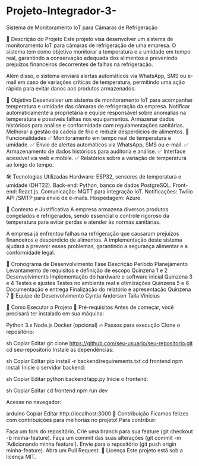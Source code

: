 # Projeto-Integrador-3-
Sistema de Monitoramento IoT para Câmaras de Refrigeração

📌 Descrição do Projeto
Este projeto visa desenvolver um sistema de monitoramento IoT para câmaras de refrigeração de uma empresa. 
O sistema tem como objetivo monitorar a temperatura e a umidade em tempo real, garantindo a conservação adequada dos alimentos e prevenindo prejuízos financeiros decorrentes de falhas na refrigeração.

Além disso, o sistema enviará alertas automáticos via WhatsApp, SMS ou e-mail em caso de variações críticas de temperatura, permitindo uma ação rápida para evitar danos aos produtos armazenados.

🎯 Objetivo
Desenvolver um sistema de monitoramento IoT para acompanhar temperatura e umidade das câmaras de refrigeração da empresa.
Notificar automaticamente a proprietária e equipe responsável sobre anomalias na temperatura e possíveis falhas nos equipamentos.
Armazenar dados históricos para análise e conformidade com regulamentações sanitárias.
Melhorar a gestão da cadeia de frio e reduzir desperdícios de alimentos.
🚀 Funcionalidades
✅ Monitoramento em tempo real de temperatura e umidade.
✅ Envio de alertas automáticos via WhatsApp, SMS ou e-mail.
✅ Armazenamento de dados históricos para auditoria e análise.
✅ Interface acessível via web e mobile.
✅ Relatórios sobre a variação de temperatura ao longo do tempo.

🛠 Tecnologias Utilizadas
Hardware: ESP32, sensores de temperatura e umidade (DHT22).
Back-end: Python, banco de dados PostgreSQL.
Front-end: React.js.
Comunicação: MQTT para integração IoT.
Notificações: Twilio API /SMTP para envio de e-mails.
Hospedagem: Azure.

🏢 Contexto e Justificativa
A empresa armazena diversos produtos congelados e refrigerados, sendo essencial o controle rigoroso da temperatura para evitar perdas e atender às normas sanitárias.

A empresa já enfrentou falhas na refrigeração que causaram prejuízos financeiros e desperdício de alimentos. A implementação deste sistema ajudará a prevenir esses problemas, garantindo a segurança alimentar e a conformidade legal.

📅 Cronograma de Desenvolvimento
Fase	Descrição	Período
Planejamento	Levantamento de requisitos e definição de escopo	Quinzena 1 e 2
Desenvolvimento	Implementação do hardware e software inicial	Quinzena 3 e 4
Testes e ajustes	Testes no ambiente real e otimizações	Quinzena 5 e 6
Documentação e entrega	Finalização do relatório e apresentação	Quinzena 7
👥 Equipe de Desenvolvimento
Cyntia
Anderson
Taila
Vinícius

📌 Como Executar o Projeto
🔧 Pré-requisitos
Antes de começar, você precisará ter instalado em sua máquina:

Python 3.x
Node.js
Docker (opcional)
🔥 Passos para execução
Clone o repositório:

sh
Copiar
Editar
git clone https://github.com/seu-usuario/seu-repositorio.git
cd seu-repositorio
Instale as dependências:

sh
Copiar
Editar
pip install -r backend/requirements.txt
cd frontend
npm install
Inicie o servidor backend:

sh
Copiar
Editar
python backend/app.py
Inicie o frontend:

sh
Copiar
Editar
cd frontend
npm run dev

Acesse no navegador:

arduino
Copiar
Editar
http://localhost:3000
📌 Contribuição
Ficamos felizes com contribuições para melhorias no projeto! Para contribuir:

Faça um fork do repositório.
Crie uma branch para sua feature (git checkout -b minha-feature).
Faça um commit das suas alterações (git commit -m 'Adicionando minha feature').
Envie para o repositório (git push origin minha-feature).
Abra um Pull Request.
📜 Licença
Este projeto está sob a licença MIT.
